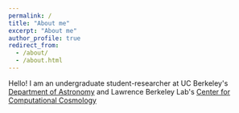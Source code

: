 ```yaml
---
permalink: /
title: "About me"
excerpt: "About me"
author_profile: true
redirect_from: 
  - /about/
  - /about.html
---
```


Hello!
I am an undergraduate student-researcher at UC Berkeley's [Department of Astronomy](https://astro.berkeley.edu/) and Lawrence Berkeley Lab's [Center for Computational Cosmology](https://crd.lbl.gov/divisions/scidata/c3/)
